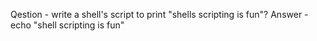 Qestion - write a shell's script to print "shells scripting is fun"?
Answer - echo "shell scripting is fun"

